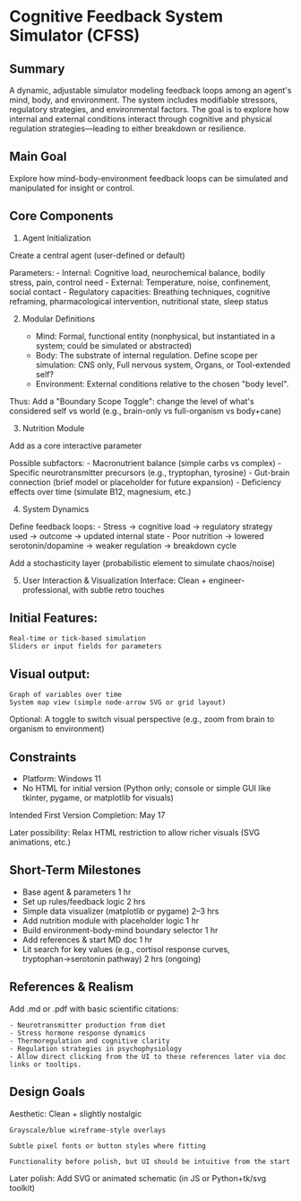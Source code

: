 # Cognitive Feedback System Simulator (CFSS)

## Summary

A dynamic, adjustable simulator modeling feedback loops among an agent's mind, body, and environment. The system includes modifiable stressors, regulatory strategies, and environmental factors. The goal is to explore how internal and external conditions interact through cognitive and physical regulation strategies—leading to either breakdown or resilience.

## Main Goal
Explore how mind-body-environment feedback loops can be simulated and manipulated for insight or control.

## Core Components

1. Agent Initialization

Create a central agent (user-defined or default)

Parameters:
	- Internal: Cognitive load, neurochemical balance, bodily stress, pain, control need
	- External: Temperature, noise, confinement, social contact
	- Regulatory capacities: Breathing techniques, cognitive reframing, pharmacological intervention, nutritional state, sleep status

2. Modular Definitions

	- Mind: Formal, functional entity (nonphysical, but instantiated in a system; could be simulated or abstracted)
	- Body: The substrate of internal regulation. Define scope per simulation: CNS only, Full nervous system, Organs, or Tool-extended self?
	- Environment: External conditions relative to the chosen "body level". 

Thus: Add a "Boundary Scope Toggle": change the level of what's considered self vs world (e.g., brain-only vs full-organism vs body+cane)

3. Nutrition Module

Add as a core interactive parameter

Possible subfactors:
	- Macronutrient balance (simple carbs vs complex)
	- Specific neurotransmitter precursors (e.g., tryptophan, tyrosine)
	- Gut-brain connection (brief model or placeholder for future expansion)
	- Deficiency effects over time (simulate B12, magnesium, etc.)

4. System Dynamics

Define feedback loops:
	- Stress → cognitive load → regulatory strategy used → outcome → updated internal state
	- Poor nutrition → lowered serotonin/dopamine → weaker regulation → breakdown cycle

Add a stochasticity layer (probabilistic element to simulate chaos/noise)

5. User Interaction & Visualization
Interface: Clean + engineer-professional, with subtle retro touches


## Initial Features:
	Real-time or tick-based simulation
	Sliders or input fields for parameters

## Visual output:
	Graph of variables over time
	System map view (simple node-arrow SVG or grid layout)

Optional: A toggle to switch visual perspective (e.g., zoom from brain to organism to environment)

## Constraints
- Platform: Windows 11
- No HTML for initial version (Python only; console or simple GUI like tkinter, pygame, or matplotlib for visuals)

Intended First Version Completion: May 17

Later possibility: Relax HTML restriction to allow richer visuals (SVG animations, etc.)

## Short-Term Milestones

- Base agent & parameters	1 hr	
- Set up rules/feedback logic	2 hrs	
- Simple data visualizer (matplotlib or pygame)	2–3 hrs	
- Add nutrition module with placeholder logic	1 hr	
- Build environment-body-mind boundary selector	1 hr
- Add references & start MD doc	1 hr	
- Lit search for key values (e.g., cortisol response curves, tryptophan→serotonin pathway)	2 hrs (ongoing)	

## References & Realism

Add .md or .pdf with basic scientific citations:

	- Neurotransmitter production from diet
	- Stress hormone response dynamics
	- Thermoregulation and cognitive clarity
	- Regulation strategies in psychophysiology
	- Allow direct clicking from the UI to these references later via doc links or tooltips.

## Design Goals

Aesthetic: Clean + slightly nostalgic

	Grayscale/blue wireframe-style overlays

	Subtle pixel fonts or button styles where fitting

	Functionality before polish, but UI should be intuitive from the start

Later polish: Add SVG or animated schematic (in JS or Python+tk/svg toolkit)
